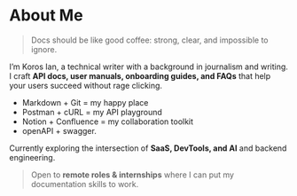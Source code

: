 # About Me

> Docs should be like good coffee: strong, clear, and impossible to ignore.   

I’m Koros Ian, a technical writer with a background in journalism and writing.  
I craft **API docs, user manuals, onboarding guides, and FAQs** that help your users succeed without rage clicking.  

- Markdown + Git = my happy place   
- Postman + cURL = my API playground   
- Notion + Confluence = my collaboration toolkit
- openAPI + swagger.  

Currently exploring the intersection of **SaaS, DevTools, and AI** and backend engineering.


> Open to **remote roles & internships** where I can put my documentation skills to work.  
